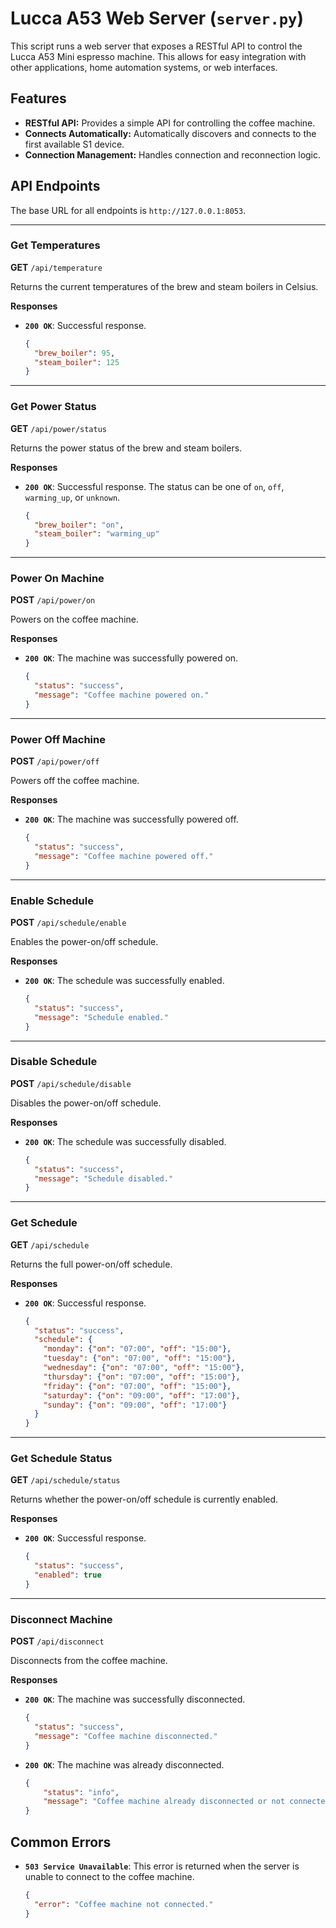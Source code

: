 # Lucca A53 Web Server (`server.py`)

This script runs a web server that exposes a RESTful API to control the Lucca A53 Mini espresso machine. This allows for easy integration with other applications, home automation systems, or web interfaces.

## Features

- **RESTful API:** Provides a simple API for controlling the coffee machine.
- **Connects Automatically:** Automatically discovers and connects to the first available S1 device.
- **Connection Management:** Handles connection and reconnection logic.

## API Endpoints

The base URL for all endpoints is `http://127.0.0.1:8053`.

---

### Get Temperatures

**GET** `/api/temperature`

Returns the current temperatures of the brew and steam boilers in Celsius.

**Responses**

-   **`200 OK`**: Successful response.
    ```json
    {
      "brew_boiler": 95,
      "steam_boiler": 125
    }
    ```

---

### Get Power Status

**GET** `/api/power/status`

Returns the power status of the brew and steam boilers.

**Responses**

-   **`200 OK`**: Successful response. The status can be one of `on`, `off`, `warming_up`, or `unknown`.
    ```json
    {
      "brew_boiler": "on",
      "steam_boiler": "warming_up"
    }
    ```

---

### Power On Machine

**POST** `/api/power/on`

Powers on the coffee machine.

**Responses**

-   **`200 OK`**: The machine was successfully powered on.
    ```json
    {
      "status": "success",
      "message": "Coffee machine powered on."
    }
    ```

---

### Power Off Machine

**POST** `/api/power/off`

Powers off the coffee machine.

**Responses**

-   **`200 OK`**: The machine was successfully powered off.
    ```json
    {
      "status": "success",
      "message": "Coffee machine powered off."
    }
    ```

---

### Enable Schedule

**POST** `/api/schedule/enable`

Enables the power-on/off schedule.

**Responses**

-   **`200 OK`**: The schedule was successfully enabled.
    ```json
    {
      "status": "success",
      "message": "Schedule enabled."
    }
    ```

---

### Disable Schedule

**POST** `/api/schedule/disable`

Disables the power-on/off schedule.

**Responses**

-   **`200 OK`**: The schedule was successfully disabled.
    ```json
    {
      "status": "success",
      "message": "Schedule disabled."
    }
    ```

---

### Get Schedule

**GET** `/api/schedule`

Returns the full power-on/off schedule.

**Responses**

-   **`200 OK`**: Successful response.
    ```json
    {
      "status": "success",
      "schedule": {
        "monday": {"on": "07:00", "off": "15:00"},
        "tuesday": {"on": "07:00", "off": "15:00"},
        "wednesday": {"on": "07:00", "off": "15:00"},
        "thursday": {"on": "07:00", "off": "15:00"},
        "friday": {"on": "07:00", "off": "15:00"},
        "saturday": {"on": "09:00", "off": "17:00"},
        "sunday": {"on": "09:00", "off": "17:00"}
      }
    }
    ```

---

### Get Schedule Status

**GET** `/api/schedule/status`

Returns whether the power-on/off schedule is currently enabled.

**Responses**

-   **`200 OK`**: Successful response.
    ```json
    {
      "status": "success",
      "enabled": true
    }
    ```

---

### Disconnect Machine

**POST** `/api/disconnect`

Disconnects from the coffee machine.

**Responses**

-   **`200 OK`**: The machine was successfully disconnected.
    ```json
    {
      "status": "success",
      "message": "Coffee machine disconnected."
    }
    ```
-   **`200 OK`**: The machine was already disconnected.
    ```json
    {
        "status": "info",
        "message": "Coffee machine already disconnected or not connected."
    }
    ```

## Common Errors

-   **`503 Service Unavailable`**: This error is returned when the server is unable to connect to the coffee machine.
    ```json
    {
      "error": "Coffee machine not connected."
    }
    ```
